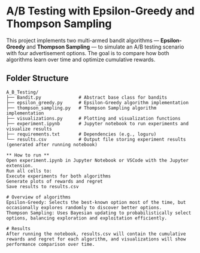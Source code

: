 # A/B Testing with Epsilon-Greedy and Thompson Sampling

This project implements two multi-armed bandit algorithms — **Epsilon-Greedy** and **Thompson Sampling** — to simulate an A/B testing scenario with four advertisement options. The goal is to compare how both algorithms learn over time and optimize cumulative rewards.

## Folder Structure

```text
A_B_Testing/
├── Bandit.py              # Abstract base class for bandits
├── epsilon_greedy.py      # Epsilon-Greedy algorithm implementation
├── thompson_sampling.py   # Thompson Sampling algorithm implementation
├── visualizations.py      # Plotting and visualization functions
├── experiment.ipynb       # Jupyter notebook to run experiments and visualize results
├── requirements.txt       # Dependencies (e.g., loguru)
└── results.csv            # Output file storing experiment results (generated after running notebook)

** How to run **
Open experiment.ipynb in Jupyter Notebook or VSCode with the Jupyter extension.
Run all cells to:
Execute experiments for both algorithms
Generate plots of rewards and regret
Save results to results.csv

# Overview of algorithms
Epsilon-Greedy: Selects the best-known option most of the time, but occasionally explores randomly to discover better options.
Thompson Sampling: Uses Bayesian updating to probabilistically select options, balancing exploration and exploitation efficiently.

# Results
After running the notebook, results.csv will contain the cumulative rewards and regret for each algorithm, and visualizations will show performance comparison over time.
